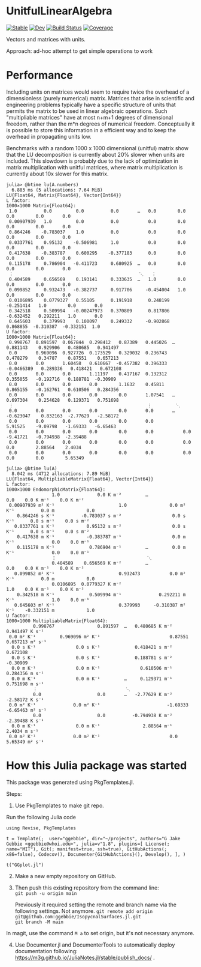 # UnitfulLinearAlgebra

[![Stable](https://img.shields.io/badge/docs-stable-blue.svg)](https://ggebbie.github.io/UnitfulLinearAlgebra.jl/stable/)
[![Dev](https://img.shields.io/badge/docs-dev-blue.svg)](https://ggebbie.github.io/UnitfulLinearAlgebra.jl/dev/)
[![Build Status](https://github.com/ggebbie/UnitfulLinearAlgebra.jl/actions/workflows/CI.yml/badge.svg?branch=main)](https://github.com/ggebbie/UnitfulLinearAlgebra.jl/actions/workflows/CI.yml?query=branch%3Amain)
[![Coverage](https://codecov.io/gh/ggebbie/UnitfulLinearAlgebra.jl/branch/main/graph/badge.svg)](https://codecov.io/gh/ggebbie/UnitfulLinearAlgebra.jl)

Vectors and matrices with units. 

Approach: ad-hoc attempt to get simple operations to work

# Performance

Including units on matrices would seem to require twice the overhead of a dimensionless (purely numerical) matrix. Matrices that arise in scientific and engineering problems typically have a specific structure of units that permits the matrix to be used in linear algebraic operations. Such "multipliable matrices" have at most n+m+1 degrees of dimensional freedom, rather than the m*n degrees of numerical freedom. Conceptually it is possible to store this information in a efficient way and to keep the overhead in propagating units low. 

Benchmarks with a random 1000 x 1000 dimensional (unitful) matrix show that the LU decomposition is currently about 20% slower when units are included. This slowdown is probably due to the lack of optimization in matrix multiplication with unitful matrices, where matrix multiplication is currently about 10x slower for this matrix.
```
julia> @btime lu(A.numbers)
  6.883 ms (5 allocations: 7.64 MiB)
LU{Float64, Matrix{Float64}, Vector{Int64}}
L factor:
1000×1000 Matrix{Float64}:
 1.0          0.0         0.0          0.0       …   0.0        0.0        0.0        0.0       0.0
 0.00907939   1.0         0.0          0.0           0.0        0.0        0.0        0.0       0.0
 0.864246    -0.783037    1.0          0.0           0.0        0.0        0.0        0.0       0.0
 0.0337761    0.95132    -0.506981     1.0           0.0        0.0        0.0        0.0       0.0
 0.417638    -0.383787    0.600295    -0.377183      0.0        0.0        0.0        0.0       0.0
 0.115178     0.786904   -0.411723     0.680925  …   0.0        0.0        0.0        0.0       0.0
 ⋮                                               ⋱   ⋮                                          
 0.404589     0.656569    0.193141     0.333635  …   1.0        0.0        0.0        0.0       0.0
 0.099852     0.932473   -0.382737     0.917706     -0.454004   1.0        0.0        0.0       0.0
 0.0106895    0.0779327   0.55105      0.191918      0.248199  -0.251414   1.0        0.0       0.0
 0.342518     0.509994   -0.00247973   0.370809      0.817806  -0.632452   0.292211   1.0       0.0
 0.645603     0.379993    0.100097     0.249332     -0.902868   0.868855  -0.310387  -0.332151  1.0
U factor:
1000×1000 Matrix{Float64}:
 0.998767  0.891597  0.067844  0.298412   0.87389   0.445026  …   0.881143    0.929906   0.480685   0.941497
 0.0       0.969096  0.927726  0.173529   0.329032  0.236743      0.478279    0.34787    0.87551    0.657213
 0.0       0.0       1.60458   0.610667  -0.457382  0.396333     -0.0466389   0.289336   0.418421   0.672108
 0.0       0.0       0.0       1.11197    0.417167  0.132312      0.355055   -0.192716   0.188781  -0.30909
 0.0       0.0       0.0       0.0        1.1632    0.45811       0.865155   -0.162761   0.610506   0.284356
 0.0       0.0       0.0       0.0        0.0       1.07541   …   0.697304    0.254628   0.129371   0.751698
 ⋮                                                  ⋮         ⋱                                    
 0.0       0.0       0.0       0.0        0.0       0.0       …  -0.623047    0.832163  -2.77629   -2.58172
 0.0       0.0       0.0       0.0        0.0       0.0           5.91525    -9.09798   -1.69333   -6.65463
 0.0       0.0       0.0       0.0        0.0       0.0           0.0        -9.41721   -0.794938  -2.39488
 0.0       0.0       0.0       0.0        0.0       0.0           0.0         0.0        2.88564    2.4034
 0.0       0.0       0.0       0.0        0.0       0.0           0.0         0.0        0.0        5.65349

julia> @btime lu(A)
  8.042 ms (4712 allocations: 7.89 MiB)
LU{Float64, MultipliableMatrix{Float64}, Vector{Int64}}
L factor:
1000×1000 EndomorphicMatrix{Float64}:
                 1.0              0.0 K m⁻²         …                 0.0    0.0 K m⁻¹    0.0 K m⁻²
 0.00907939 m² K⁻¹                        1.0                0.0 m² K⁻¹          0.0 m            0.0
    0.864246 s K⁻¹          -0.783037 s m⁻²                   0.0 s K⁻¹      0.0 s m⁻¹    0.0 s m⁻²
   0.0337761 s K⁻¹            0.95132 s m⁻²                   0.0 s K⁻¹      0.0 s m⁻¹    0.0 s m⁻²
    0.417638 m K⁻¹            -0.383787 m⁻¹                   0.0 m K⁻¹              0.0    0.0 m⁻¹
    0.115178 m K⁻¹             0.786904 m⁻¹         …         0.0 m K⁻¹              0.0    0.0 m⁻¹
                 ⋮                                  ⋱                                     
                 0.404589    0.656569 K m⁻²         …                 0.0    0.0 K m⁻¹    0.0 K m⁻²
   0.099852 m² K⁻¹                        0.932473           0.0 m² K⁻¹          0.0 m            0.0
                 0.0106895  0.0779327 K m⁻²                           1.0    0.0 K m⁻¹    0.0 K m⁻²
    0.342518 m K⁻¹             0.509994 m⁻¹              0.292211 m K⁻¹              1.0    0.0 m⁻¹
   0.645603 m² K⁻¹                        0.379993     -0.310387 m² K⁻¹    -0.332151 m            1.0
U factor:
1000×1000 MultipliableMatrix{Float64}:
          0.998767                0.891597  …   0.480685 K m⁻²         0.941497 K s⁻¹
 0.0 m² K⁻¹         0.969096 m² K⁻¹                          0.87551  0.657213 m² s⁻¹
  0.0 s K⁻¹               0.0 s K⁻¹             0.418421 s m⁻²                      0.672108
  0.0 s K⁻¹               0.0 s K⁻¹             0.188781 s m⁻²                     -0.30909
  0.0 m K⁻¹               0.0 m K⁻¹               0.610506 m⁻¹         0.284356 m s⁻¹
  0.0 m K⁻¹               0.0 m K⁻¹         …     0.129371 m⁻¹         0.751698 m s⁻¹
          ⋮                                 ⋱                         
          0.0                     0.0       …   -2.77629 K m⁻²         -2.58172 K s⁻¹
 0.0 m² K⁻¹              0.0 m² K⁻¹                         -1.69333  -6.65463 m² s⁻¹
          0.0                     0.0          -0.794938 K m⁻²         -2.39488 K s⁻¹
  0.0 m K⁻¹               0.0 m K⁻¹                2.88564 m⁻¹           2.4034 m s⁻¹
 0.0 m² K⁻¹              0.0 m² K⁻¹                          0.0       5.65349 m² s⁻¹
```
# How this Julia package was started

This package was generated using PkgTemplates.jl. 

Steps: 
1. Use PkgTemplates to make git repo.

Run the following Julia code

`using Revise, PkgTemplates`

`t = Template(; 
    user="ggebbie",
    dir="~/projects",
    authors="G Jake Gebbie <ggebbie@whoi.edu>",
    julia=v"1.8",
    plugins=[
        License(; name="MIT"),
        Git(; manifest=true, ssh=true),
        GitHubActions(; x86=false),
        Codecov(),
        Documenter{GitHubActions}(),
        Develop(),
    ],
             )`

`t("GGplot.jl")`

2. Make a new empty repository on GitHub.
	
3. Then push this existing repository from the command line:\
    `git push -u origin main`

	Previously it required setting the remote and branch name via the following settings. Not anymore.
    `git remote add origin git@github.com:ggebbie/IsopycnalSurfaces.jl.git`\
   `git branch -M main`
 
  In magit, use the command `M a` to set origin, but it's not necessary anymore.
  
4. Use Documenter.jl and DocumenterTools to automatically deploy documentation following: https://m3g.github.io/JuliaNotes.jl/stable/publish_docs/ .
